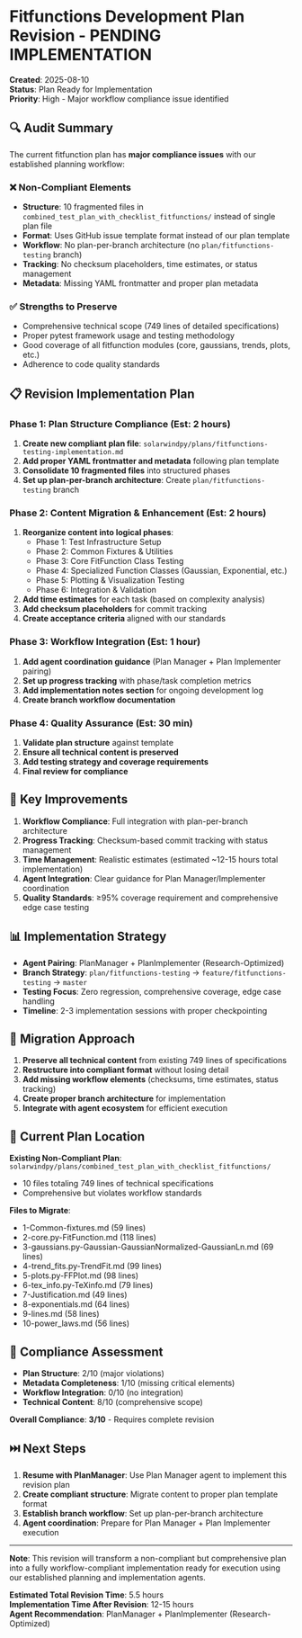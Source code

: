 # Fitfunctions Development Plan Revision - PENDING IMPLEMENTATION

**Created**: 2025-08-10  
**Status**: Plan Ready for Implementation  
**Priority**: High - Major workflow compliance issue identified

## 🔍 **Audit Summary**

The current fitfunction plan has **major compliance issues** with our established planning workflow:

### ❌ **Non-Compliant Elements**
- **Structure**: 10 fragmented files in `combined_test_plan_with_checklist_fitfunctions/` instead of single plan file
- **Format**: Uses GitHub issue template format instead of our plan template 
- **Workflow**: No plan-per-branch architecture (no `plan/fitfunctions-testing` branch)
- **Tracking**: No checksum placeholders, time estimates, or status management
- **Metadata**: Missing YAML frontmatter and proper plan metadata

### ✅ **Strengths to Preserve**
- Comprehensive technical scope (749 lines of detailed specifications)
- Proper pytest framework usage and testing methodology
- Good coverage of all fitfunction modules (core, gaussians, trends, plots, etc.)
- Adherence to code quality standards

## 📋 **Revision Implementation Plan**

### **Phase 1: Plan Structure Compliance (Est: 2 hours)**
1. **Create new compliant plan file**: `solarwindpy/plans/fitfunctions-testing-implementation.md`
2. **Add proper YAML frontmatter and metadata** following plan template
3. **Consolidate 10 fragmented files** into structured phases
4. **Set up plan-per-branch architecture**: Create `plan/fitfunctions-testing` branch

### **Phase 2: Content Migration & Enhancement (Est: 2 hours)**  
1. **Reorganize content into logical phases**:
   - Phase 1: Test Infrastructure Setup
   - Phase 2: Common Fixtures & Utilities  
   - Phase 3: Core FitFunction Class Testing
   - Phase 4: Specialized Function Classes (Gaussian, Exponential, etc.)
   - Phase 5: Plotting & Visualization Testing
   - Phase 6: Integration & Validation
2. **Add time estimates** for each task (based on complexity analysis)
3. **Add checksum placeholders** for commit tracking
4. **Create acceptance criteria** aligned with our standards

### **Phase 3: Workflow Integration (Est: 1 hour)**
1. **Add agent coordination guidance** (Plan Manager + Plan Implementer pairing)
2. **Set up progress tracking** with phase/task completion metrics
3. **Add implementation notes section** for ongoing development log
4. **Create branch workflow documentation**

### **Phase 4: Quality Assurance (Est: 30 min)**
1. **Validate plan structure** against template
2. **Ensure all technical content is preserved**
3. **Add testing strategy and coverage requirements**
4. **Final review for compliance**

## 🎯 **Key Improvements**

1. **Workflow Compliance**: Full integration with plan-per-branch architecture
2. **Progress Tracking**: Checksum-based commit tracking with status management
3. **Time Management**: Realistic estimates (estimated ~12-15 hours total implementation)
4. **Agent Integration**: Clear guidance for Plan Manager/Implementer coordination
5. **Quality Standards**: ≥95% coverage requirement and comprehensive edge case testing

## 📊 **Implementation Strategy**

- **Agent Pairing**: PlanManager + PlanImplementer (Research-Optimized)
- **Branch Strategy**: `plan/fitfunctions-testing` → `feature/fitfunctions-testing` → `master`
- **Testing Focus**: Zero regression, comprehensive coverage, edge case handling
- **Timeline**: 2-3 implementation sessions with proper checkpointing

## 🔄 **Migration Approach**

1. **Preserve all technical content** from existing 749 lines of specifications  
2. **Restructure into compliant format** without losing detail
3. **Add missing workflow elements** (checksums, time estimates, status tracking)
4. **Create proper branch architecture** for implementation
5. **Integrate with agent ecosystem** for efficient execution

## 📁 **Current Plan Location**

**Existing Non-Compliant Plan**: `solarwindpy/plans/combined_test_plan_with_checklist_fitfunctions/`
- 10 files totaling 749 lines of technical specifications
- Comprehensive but violates workflow standards

**Files to Migrate**:
- 1-Common-fixtures.md (59 lines)
- 2-core.py-FitFunction.md (118 lines)
- 3-gaussians.py-Gaussian-GaussianNormalized-GaussianLn.md (69 lines)
- 4-trend_fits.py-TrendFit.md (99 lines)
- 5-plots.py-FFPlot.md (98 lines)
- 6-tex_info.py-TeXinfo.md (79 lines)
- 7-Justification.md (49 lines)
- 8-exponentials.md (64 lines)
- 9-lines.md (58 lines)
- 10-power_laws.md (56 lines)

## 🚨 **Compliance Assessment**

- **Plan Structure**: 2/10 (major violations)
- **Metadata Completeness**: 1/10 (missing critical elements)  
- **Workflow Integration**: 0/10 (no integration)
- **Technical Content**: 8/10 (comprehensive scope)

**Overall Compliance**: **3/10** - Requires complete revision

## ⏭️ **Next Steps**

1. **Resume with PlanManager**: Use Plan Manager agent to implement this revision plan
2. **Create compliant structure**: Migrate content to proper plan template format
3. **Establish branch workflow**: Set up plan-per-branch architecture  
4. **Agent coordination**: Prepare for Plan Manager + Plan Implementer execution

---

**Note**: This revision will transform a non-compliant but comprehensive plan into a fully workflow-compliant implementation ready for execution using our established planning and implementation agents.

**Estimated Total Revision Time**: 5.5 hours  
**Implementation Time After Revision**: 12-15 hours  
**Agent Recommendation**: PlanManager + PlanImplementer (Research-Optimized)